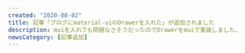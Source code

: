```yaml
---
created: "2020-08-02"
title: 記事「ブログにmaterial-uiのDrawerを入れた」が追加されました
description: muiを入れても問題なさそうだったのでDrawerをmuiで実装しました。
newsCategory: [記事追加]
---
```

